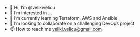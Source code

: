 - 👋 Hi, I’m @velikivelicu
- 👀 I’m interested in ...
- 🌱 I’m currently learning Terraform, AWS and Ansible
- 💞️ I’m looking to collaborate on a challenging DevOps project
- 📫 How to reach me veliki.velicu@gmail.com

<!---
velikivelicu/velikivelicu is a ✨ special ✨ repository because its `README.md` (this file) appears on your GitHub profile.
You can click the Preview link to take a look at your changes.
--->
